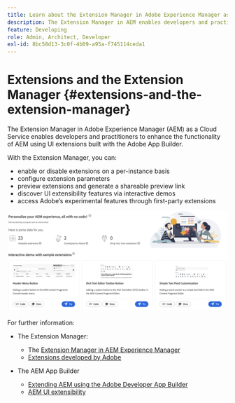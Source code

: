 ```yaml
---
title: Learn about the Extension Manager in Adobe Experience Manager as a Cloud Service
description: The Extension Manager in AEM enables developers and practitioners to enhance the functionality of AEM using extensions built with the App Builder.
feature: Developing
role: Admin, Architect, Developer
exl-id: 8bc58d13-3c0f-4b09-a95a-f745114ceda1
---
```

# Extensions and the Extension Manager {#extensions-and-the-extension-manager}

The Extension Manager in Adobe Experience Manager (AEM) as a Cloud Service enables developers and practitioners to enhance the functionality of AEM using UI extensions built with the Adobe App Builder.

With the Extension Manager, you can:

* enable or disable extensions on a per-instance basis
* configure extension parameters
* preview extensions and generate a shareable preview link
* discover UI extensibility features via interactive demos
* access Adobe’s experimental features through first-party extensions

![Extension Manager in AEM](/help/implementing/developing/extending/assets/homepage.png)

For further information:

* The Extension Manager:

  * The [Extension Manager in AEM Experience Manager](https://developer.adobe.com/uix/docs/extension-manager/)
  * [Extensions developed by Adobe](https://developer.adobe.com/uix/docs/extension-manager/extension-developed-by-adobe/)

* The AEM App Builder

  * [Extending AEM using the Adobe Developer App Builder](/help/implementing/developing/extending/app-builder/extending-aem-with-app-builder.md)
  * [AEM UI extensibility](https://experienceleague.adobe.com/en/docs/experience-manager-learn/cloud-service/developing/extensibility/ui/overview
  )
